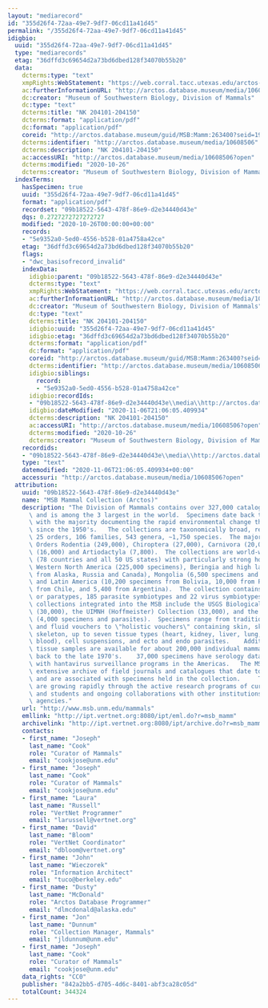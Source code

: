 ```yaml
---
layout: "mediarecord"
id: "355d26f4-72aa-49e7-9df7-06cd11a41d45"
permalink: "/355d26f4-72aa-49e7-9df7-06cd11a41d45"
idigbio:
  uuid: "355d26f4-72aa-49e7-9df7-06cd11a41d45"
  type: "mediarecords"
  etag: "36dffd3c69654d2a73bd6dbed128f34070b55b20"
  data:
    dcterms:type: "text"
    xmpRights:WebStatement: "https://web.corral.tacc.utexas.edu/arctos-s3/teahamirkabirian/2020-05-06/NK204101_204150.pdf"
    ac:furtherInformationURL: "http://arctos.database.museum/media/10608506"
    dc:creator: "Museum of Southwestern Biology, Division of Mammals"
    dc:type: "text"
    dcterms:title: "NK 204101-204150"
    dcterms:format: "application/pdf"
    dc:format: "application/pdf"
    coreid: "http://arctos.database.museum/guid/MSB:Mamm:263400?seid=1927981"
    dcterms:identifier: "http://arctos.database.museum/media/10608506"
    dcterms:description: "NK 204101-204150"
    ac:accessURI: "http://arctos.database.museum/media/10608506?open"
    dcterms:modified: "2020-10-26"
    dcterms:creator: "Museum of Southwestern Biology, Division of Mammals"
  indexTerms:
    hasSpecimen: true
    uuid: "355d26f4-72aa-49e7-9df7-06cd11a41d45"
    format: "application/pdf"
    recordset: "09b18522-5643-478f-86e9-d2e34440d43e"
    dqs: 0.2727272727272727
    modified: "2020-10-26T00:00:00+00:00"
    records:
    - "5e9352a0-5ed0-4556-b528-01a4758a42ce"
    etag: "36dffd3c69654d2a73bd6dbed128f34070b55b20"
    flags:
    - "dwc_basisofrecord_invalid"
    indexData:
      idigbio:parent: "09b18522-5643-478f-86e9-d2e34440d43e"
      dcterms:type: "text"
      xmpRights:WebStatement: "https://web.corral.tacc.utexas.edu/arctos-s3/teahamirkabirian/2020-05-06/NK204101_204150.pdf"
      ac:furtherInformationURL: "http://arctos.database.museum/media/10608506"
      dc:creator: "Museum of Southwestern Biology, Division of Mammals"
      dc:type: "text"
      dcterms:title: "NK 204101-204150"
      idigbio:uuid: "355d26f4-72aa-49e7-9df7-06cd11a41d45"
      idigbio:etag: "36dffd3c69654d2a73bd6dbed128f34070b55b20"
      dcterms:format: "application/pdf"
      dc:format: "application/pdf"
      coreid: "http://arctos.database.museum/guid/MSB:Mamm:263400?seid=1927981"
      dcterms:identifier: "http://arctos.database.museum/media/10608506"
      idigbio:siblings:
        record:
        - "5e9352a0-5ed0-4556-b528-01a4758a42ce"
      idigbio:recordIds:
      - "09b18522-5643-478f-86e9-d2e34440d43e\\media\\http://arctos.database.museum/media/10608506"
      idigbio:dateModified: "2020-11-06T21:06:05.409934"
      dcterms:description: "NK 204101-204150"
      ac:accessURI: "http://arctos.database.museum/media/10608506?open"
      dcterms:modified: "2020-10-26"
      dcterms:creator: "Museum of Southwestern Biology, Division of Mammals"
    recordids:
    - "09b18522-5643-478f-86e9-d2e34440d43e\\media\\http://arctos.database.museum/media/10608506"
    type: "text"
    datemodified: "2020-11-06T21:06:05.409934+00:00"
    accessuri: "http://arctos.database.museum/media/10608506?open"
  attribution:
    uuid: "09b18522-5643-478f-86e9-d2e34440d43e"
    name: "MSB Mammal Collection (Arctos)"
    description: "The Division of Mammals contains over 327,000 catalogued specimens\
      \ and is among the 3 largest in the world.  Specimens date back to the 1880's\
      \ with the majority documenting the rapid environmental change that has occurred\
      \ since the 1950's.   The collections are taxonomically broad, representing\
      \ 25 orders, 106 families, 543 genera, ~1,750 species.  The majority from the\
      \ Orders Rodentia (249,000), Chiroptera (27,000), Carnivora (20,000), Eulipotyphla\
      \ (16,000) and Artiodactyla (7,800).  The collections are world-wide in scope\
      \ (78 countries and all 50 US states) with particularly strong holdings from\
      \ Western North America (225,000 specimens), Beringia and high latitudes (39,000\
      \ from Alaska, Russia and Canada), Mongolia (6,500 specimens and parasites),\
      \ and Latin America (10,200 specimens from Bolivia, 10,000 from Panama, 7,000\
      \ from Chile, and 5,400 from Argentina).  The collection contains 89 holotypes\
      \ or paratypes, 185 parasite symbiotypes and 22 virus symbiotypes.   Important\
      \ collections integrated into the MSB include the USGS Biological Surveys collection\
      \ (30,000), the UIMNH (Hoffmeister) Collection (33,000), and the Rausch Collection\
      \ (4,000 specimens and parasites).  Specimens range from traditional skin/skull\
      \ and fluid vouchers to \"holistic vouchers\" containing skin, skull, post-cranial\
      \ skeleton, up to seven tissue types (heart, kidney, liver, lung, spleen, muscle,\
      \ blood), cell suspensions, and ecto and endo parasites.    Additionally, frozen\
      \ tissue samples are available for about 200,000 individual mammals and date\
      \ back to the late 1970's.    37,000 specimens have serology data associated\
      \ with hantavirus surveillance programs in the Americas.   The MSB houses an\
      \ extensive archive of field journals and catalogues that date to the 1900's\
      \ and are associated with specimens held in the collection.     The collections\
      \ are growing rapidly through the active research programs of curators, staff\
      \ and students and ongoing collaborations with other institutions and governmental\
      \ agencies."
    url: "http://www.msb.unm.edu/mammals"
    emllink: "http://ipt.vertnet.org:8080/ipt/eml.do?r=msb_mamm"
    archivelink: "http://ipt.vertnet.org:8080/ipt/archive.do?r=msb_mamm"
    contacts:
    - first_name: "Joseph"
      last_name: "Cook"
      role: "Curator of Mammals"
      email: "cookjose@unm.edu"
    - first_name: "Joseph"
      last_name: "Cook"
      role: "Curator of Mammals"
      email: "cookjose@unm.edu"
    - first_name: "Laura"
      last_name: "Russell"
      role: "VertNet Programmer"
      email: "larussell@vertnet.org"
    - first_name: "David"
      last_name: "Bloom"
      role: "VertNet Coordinator"
      email: "dbloom@vertnet.org"
    - first_name: "John"
      last_name: "Wieczorek"
      role: "Information Architect"
      email: "tuco@berkeley.edu"
    - first_name: "Dusty"
      last_name: "McDonald"
      role: "Arctos Database Programmer"
      email: "dlmcdonald@alaska.edu"
    - first_name: "Jon"
      last_name: "Dunnum"
      role: "Collection Manager, Mammals"
      email: "jldunnum@unm.edu"
    - first_name: "Joseph"
      last_name: "Cook"
      role: "Curator of Mammals"
      email: "cookjose@unm.edu"
    data_rights: "CC0"
    publisher: "842a2bb5-d705-4d6c-8401-abf3ca28c05d"
    totalCount: 344324
---
```

